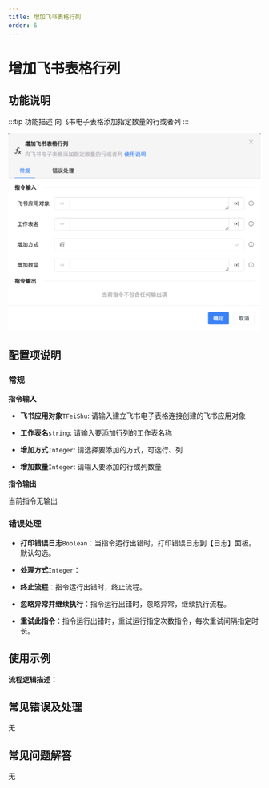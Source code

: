```yaml
---
title: 增加飞书表格行列
order: 6
---
```


# 增加飞书表格行列

## 功能说明

:::tip 功能描述
向飞书电子表格添加指定数量的行或者列
:::

![增加飞书表格行列](../../../../assets/增加飞书表格行列_command.png)

## 配置项说明

### 常规

**指令输入**

- **飞书应用对象**`TFeiShu`: 请输入建立飞书电子表格连接创建的飞书应用对象

- **工作表名**`string`: 请输入要添加行列的工作表名称

- **增加方式**`Integer`: 请选择要添加的方式，可选行、列

- **增加数量**`Integer`: 请输入要添加的行或列数量


**指令输出**

当前指令无输出

### 错误处理

- **打印错误日志**`Boolean`：当指令运行出错时，打印错误日志到【日志】面板。默认勾选。

- **处理方式**`Integer`：

 - **终止流程**：指令运行出错时，终止流程。

 - **忽略异常并继续执行**：指令运行出错时，忽略异常，继续执行流程。

 - **重试此指令**：指令运行出错时，重试运行指定次数指令，每次重试间隔指定时长。

## 使用示例

**流程逻辑描述：** 

## 常见错误及处理

无

## 常见问题解答

无


